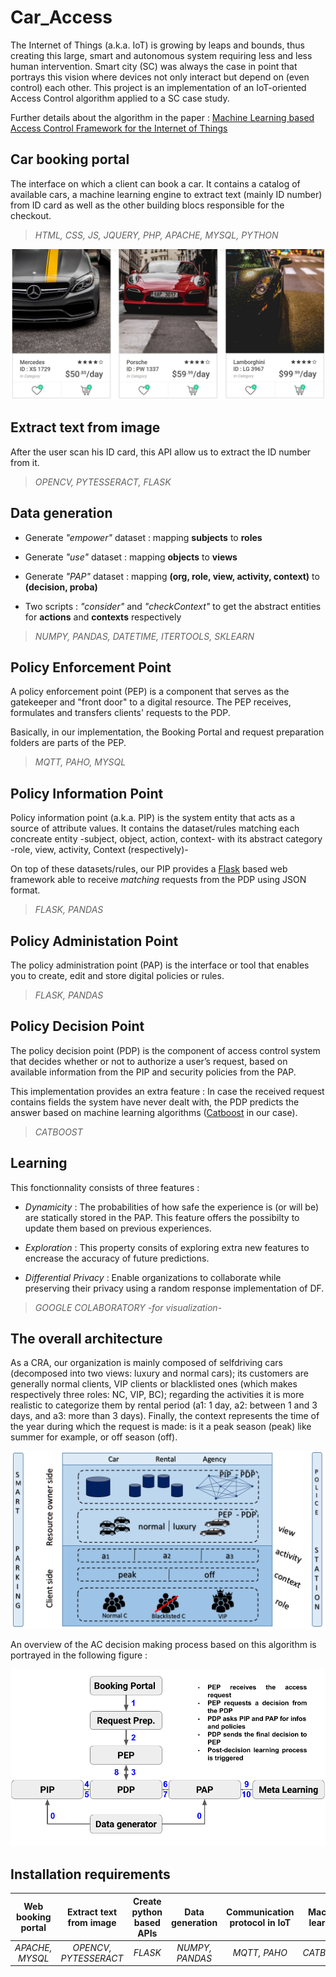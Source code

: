 # Car_Access

The Internet of Things (a.k.a. IoT) is growing by leaps and bounds, thus creating this large, smart and autonomous system requiring less and less human intervention. Smart city (SC) was always the case in point that portrays this vision where devices not only interact but depend on (even control) each other. This project is an implementation of an IoT-oriented Access Control algorithm applied to a SC case study.

Further details about the algorithm in the paper : [Machine Learning based Access Control Framework for the Internet of Things](https://thesai.org/Downloads/Volume11No2/Paper_43-Machine_Learning_based_Access_Control_Framework.pdf)

## Car booking portal

The interface on which a client can book a car. It contains a catalog of available cars, a machine learning engine to extract text (mainly ID number) from ID card as well as the other building blocs responsible for the checkout.

> _HTML, CSS, JS, JQUERY, PHP, APACHE, MYSQL, PYTHON_

![Car booking portal](./images/portal.JPG)

## Extract text from image

After the user scan his ID card, this API allow us to extract the ID number from it.

> _OPENCV, PYTESSERACT, FLASK_

## Data generation

- Generate _"empower"_ dataset : mapping **subjects** to **roles**

- Generate _"use"_ dataset : mapping **objects** to **views**

- Generate _"PAP"_ dataset : mapping **(org, role, view, activity, context)** to **(decision, proba)**

- Two scripts : _"consider"_ and _"checkContext"_ to get the abstract entities for **actions** and **contexts** respectively 

> _NUMPY, PANDAS, DATETIME, ITERTOOLS, SKLEARN_

## Policy Enforcement Point

A policy enforcement point (PEP) is a component that serves as the gatekeeper and "front door" to a digital resource. The PEP receives, formulates and transfers clients' requests to the PDP.

Basically, in our implementation, the Booking Portal and request preparation folders are parts of the PEP.

> _MQTT, PAHO, MYSQL_

## Policy Information Point

Policy information point (a.k.a. PIP) is the system entity that acts as a source of attribute values. It contains the dataset/rules matching each concreate entity -subject, object, action, context- with its abstract category -role, view, activity, Context (respectively)-

On top of these datasets/rules, our PIP provides a [Flask](https://flask.palletsprojects.com) based web framework able to receive _matching_ requests from the PDP using JSON format.

> _FLASK, PANDAS_

## Policy Administation Point

The policy administration point (PAP) is the interface or tool that enables you to create, edit and store digital policies or rules.

> _FLASK, PANDAS_

## Policy Decision Point

The policy decision point (PDP) is the component of access control system that decides whether or not to authorize a user’s request, based on available information from the PIP and security policies from the PAP.

This implementation provides an extra feature : In case the received request contains fields the system have never dealt with, the PDP predicts the answer based on machine learning algorithms ([Catboost](https://catboost.ai/) in our case).

> _CATBOOST_

## Learning

This fonctionnality consists of three features : 

* _Dynamicity_ : The probabilities of how safe the experience is (or will be) are statically stored in the PAP. This feature offers the possibilty to update them based on previous experiences.

* _Exploration_ : This property consits of exploring extra new features to encrease the accuracy of future predictions.

* _Differential Privacy_ : Enable organizations to collaborate while preserving their privacy using a random response implementation of DF.

> _GOOGLE COLABORATORY -for visualization-_

## The overall architecture

As a CRA, our organization is mainly composed of selfdriving cars (decomposed into two views: luxury and normal cars); its customers are generally normal clients, VIP clients or blacklisted ones (which makes respectively three roles: NC, VIP, BC); regarding the activities it is more realistic to categorize them by rental period (a1: 1 day, a2: between 1 and 3 days, and a3: more than 3 days). Finally, the context represents the time of the year during which the request is made: is it a peak season (peak) like summer for example, or off season (off).

![The building blocks of the implementation](./images/architecture.PNG)

An overview of the AC decision making process based on this algorithm is portrayed in the following figure :  

![Decision making process](./images/request_flow.png)

## Installation requirements

| Web booking portal | Extract text from image | Create python based APIs | Data generation | Communication protocol in IoT | Machine learning |
|:-------:|:---:|:---:|:---:|:---:|:---:|
| _APACHE, MYSQL_ | _OPENCV, PYTESSERACT_ | _FLASK_ | _NUMPY, PANDAS_ | _MQTT, PAHO_ | _CATBOOST_ |
